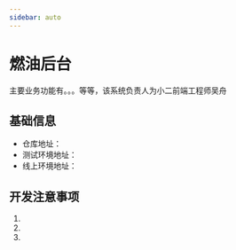 ```yaml
---
sidebar: auto
---
```

# 燃油后台
主要业务功能有。。。等等，该系统负责人为小二前端工程师吴舟

## 基础信息
+ 仓库地址：
+ 测试环境地址：
+ 线上环境地址：

## 开发注意事项
1. 
2. 
3. 